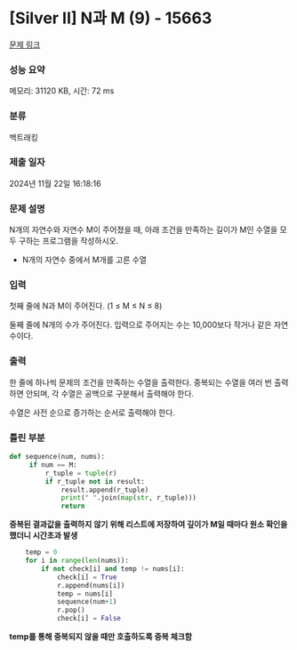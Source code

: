 # [Silver II] N과 M (9) - 15663 

[문제 링크](https://www.acmicpc.net/problem/15663) 

### 성능 요약

메모리: 31120 KB, 시간: 72 ms

### 분류

백트래킹

### 제출 일자

2024년 11월 22일 16:18:16

### 문제 설명

<p>N개의 자연수와 자연수 M이 주어졌을 때, 아래 조건을 만족하는 길이가 M인 수열을 모두 구하는 프로그램을 작성하시오.</p>

<ul>
	<li>N개의 자연수 중에서 M개를 고른 수열</li>
</ul>

### 입력 

 <p>첫째 줄에 N과 M이 주어진다. (1 ≤ M ≤ N ≤ 8)</p>

<p>둘째 줄에 N개의 수가 주어진다. 입력으로 주어지는 수는 10,000보다 작거나 같은 자연수이다.</p>

### 출력 

 <p>한 줄에 하나씩 문제의 조건을 만족하는 수열을 출력한다. 중복되는 수열을 여러 번 출력하면 안되며, 각 수열은 공백으로 구분해서 출력해야 한다.</p>

<p>수열은 사전 순으로 증가하는 순서로 출력해야 한다.</p>

### 틀린 부분 
~~~python
def sequence(num, nums):
     if num == M:
         r_tuple = tuple(r)
         if r_tuple not in result:
             result.append(r_tuple)
             print(" ".join(map(str, r_tuple)))
             return
~~~
**중복된 결과값을 출력하지 않기 위해 리스트에 저장하여 깊이가 M일 때마다 원소 확인을 했더니 시간초과 발생**

~~~python
    temp = 0
    for i in range(len(nums)):
        if not check[i] and temp != nums[i]:
            check[i] = True
            r.append(nums[i])
            temp = nums[i]
            sequence(num+1)
            r.pop()
            check[i] = False
~~~
**temp를 통해 중복되지 않을 때만 호출하도록 중복 체크함**
